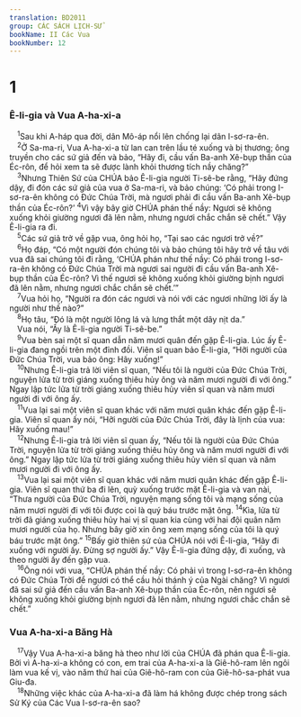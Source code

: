 ```yaml
---
translation: BD2011
group: CÁC SÁCH LỊCH-SỬ
bookName: II Các Vua 
bookNumber: 12
---
```


<div class="title"><h1>1</h1><h3>Ê-li-gia và Vua A-ha-xi-a</h3></div>
<span class="verse 2vua_1_1"> <sup>1</sup>Sau khi A-háp qua đời, dân Mô-áp nổi lên chống lại dân I-sơ-ra-ên.<br/></span>
<span class="verse 2vua_1_2"> <sup>2</sup>Ở Sa-ma-ri, Vua A-ha-xi-a từ lan can trên lầu té xuống và bị thương; ông truyền cho các sứ giả đến và bảo, “Hãy đi, cầu vấn Ba-anh Xê-bụp thần của Éc-rôn, để hỏi xem ta sẽ được lành khỏi thương tích nầy chăng?”<br/></span>
<span class="verse 2vua_1_3"> <sup>3</sup>Nhưng Thiên Sứ của CHÚA bảo Ê-li-gia người Ti-sê-be rằng, “Hãy đứng dậy, đi đón các sứ giả của vua ở Sa-ma-ri, và bảo chúng: ‘Có phải trong I-sơ-ra-ên không có Ðức Chúa Trời, mà ngươi phải đi cầu vấn Ba-anh Xê-bụp thần của Éc-rôn?’ </span>
<span class="verse 2vua_1_4"><sup>4</sup>Vì vậy bây giờ CHÚA phán thế nầy: Ngươi sẽ không xuống khỏi giường ngươi đã lên nằm, nhưng ngươi chắc chắn sẽ chết.” Vậy Ê-li-gia ra đi.<br/></span>
<span class="verse 2vua_1_5"> <sup>5</sup>Các sứ giả trở về gặp vua, ông hỏi họ, “Tại sao các ngươi trở về?”<br/></span>
<span class="verse 2vua_1_6"> <sup>6</sup>Họ đáp, “Có một người đón chúng tôi và bảo chúng tôi hãy trở về tâu với vua đã sai chúng tôi đi rằng, ‘CHÚA phán như thế nầy: Có phải trong I-sơ-ra-ên không có Ðức Chúa Trời mà ngươi sai người đi cầu vấn Ba-anh Xê-bụp thần của Éc-rôn? Vì thế ngươi sẽ không xuống khỏi giường bịnh ngươi đã lên nằm, nhưng ngươi chắc chắn sẽ chết.’”<br/></span>
<span class="verse 2vua_1_7"> <sup>7</sup>Vua hỏi họ, “Người ra đón các ngươi và nói với các ngươi những lời ấy là người như thế nào?”<br/></span>
<span class="verse 2vua_1_8"> <sup>8</sup>Họ tâu, “Ðó là một người lông lá và lưng thắt một dây nịt da.”<br/> Vua nói, “Ấy là Ê-li-gia người Ti-sê-be.”<br/></span>
<span class="verse 2vua_1_9"> <sup>9</sup>Vua bèn sai một sĩ quan dẫn năm mươi quân đến gặp Ê-li-gia. Lúc ấy Ê-li-gia đang ngồi trên một đỉnh đồi. Viên sĩ quan bảo Ê-li-gia, “Hỡi người của Ðức Chúa Trời, vua bảo ông: Hãy xuống!”<br/></span>
<span class="verse 2vua_1_10"> <sup>10</sup>Nhưng Ê-li-gia trả lời viên sĩ quan, “Nếu tôi là người của Ðức Chúa Trời, nguyện lửa từ trời giáng xuống thiêu hủy ông và năm mươi người đi với ông.” Ngay lập tức lửa từ trời giáng xuống thiêu hủy viên sĩ quan và năm mươi người đi với ông ấy.<br/></span>
<span class="verse 2vua_1_11"> <sup>11</sup>Vua lại sai một viên sĩ quan khác với năm mươi quân khác đến gặp Ê-li-gia. Viên sĩ quan ấy nói, “Hỡi người của Ðức Chúa Trời, đây là lịnh của vua: Hãy xuống mau!”<br/></span>
<span class="verse 2vua_1_12"> <sup>12</sup>Nhưng Ê-li-gia trả lời viên sĩ quan ấy, “Nếu tôi là người của Ðức Chúa Trời, nguyện lửa từ trời giáng xuống thiêu hủy ông và năm mươi người đi với ông.” Ngay lập tức lửa từ trời giáng xuống thiêu hủy viên sĩ quan và năm mươi người đi với ông ấy.<br/></span>
<span class="verse 2vua_1_13"> <sup>13</sup>Vua lại sai một viên sĩ quan khác với năm mươi quân khác đến gặp Ê-li-gia. Viên sĩ quan thứ ba đi lên, quỳ xuống trước mặt Ê-li-gia và van nài, “Thưa người của Ðức Chúa Trời, nguyện mạng sống tôi và mạng sống của năm mươi người đi với tôi được coi là quý báu trước mặt ông. </span>
<span class="verse 2vua_1_14"><sup>14</sup>Kìa, lửa từ trời đã giáng xuống thiêu hủy hai vị sĩ quan kia cùng với hai đội quân năm mươi người của họ. Nhưng bây giờ xin ông xem mạng sống của tôi là quý báu trước mặt ông.” </span>
<span class="verse 2vua_1_15"><sup>15</sup>Bấy giờ thiên sứ của CHÚA nói với Ê-li-gia, “Hãy đi xuống với người ấy. Ðừng sợ người ấy.” Vậy Ê-li-gia đứng dậy, đi xuống, và theo người ấy đến gặp vua.<br/></span>
<span class="verse 2vua_1_16"> <sup>16</sup>Ông nói với vua, “CHÚA phán thế nầy: Có phải vì trong I-sơ-ra-ên không có Ðức Chúa Trời để ngươi có thể cầu hỏi thánh ý của Ngài chăng? Vì ngươi đã sai sứ giả đến cầu vấn Ba-anh Xê-bụp thần của Éc-rôn, nên ngươi sẽ không xuống khỏi giường bịnh ngươi đã lên nằm, nhưng ngươi chắc chắn sẽ chết.”<br/></span>
<div class="title"><h3>Vua A-ha-xi-a Băng Hà</h3></div>
<span class="verse 2vua_1_17"> <sup>17</sup>Vậy Vua A-ha-xi-a băng hà theo như lời của CHÚA đã phán qua Ê-li-gia. Bởi vì A-ha-xi-a không có con, em trai của A-ha-xi-a là Giê-hô-ram lên ngôi làm vua kế vị, vào năm thứ hai của Giê-hô-ram con của Giê-hô-sa-phát vua Giu-đa. <br/></span>
<span class="verse 2vua_1_18"> <sup>18</sup>Những việc khác của A-ha-xi-a đã làm há không được chép trong sách Sử Ký của Các Vua I-sơ-ra-ên sao?<br/></span>
